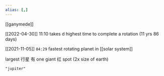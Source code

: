 ```yaml
---
alias: [,]
---
```

[[ganymede]]

[[2022-04-30]] 11:10
takes d highest time to complete a rotation (11 yrs 86 days)

[[2021-11-05]] `04:29`
fastest rotating planet in [[solar system]]

largest 行星
有 one giant 红 spot (2x size of earth)
```query 2021-11-05 04:29
"jupiter"
```